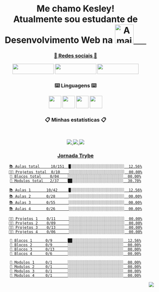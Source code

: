  <div align = "center">

# Me chamo Kesley!<br> Atualmente sou estudante de Desenvolvimento Web na <a href="https://www.betrybe.com/"><img height="60em" src="https://i.imgur.com/Yp2a7wO.gif" align="bottom"  title="A maior escola de programação do Brasil" align="bottom"/>⠀⠀
### :iphone: Redes sociais :iphone: 
  <a href= "https://www.linkedin.com/in/kesleymuniz/" target="_blank" rel="noopener"><img src="https://img.shields.io/badge/LinkedIn-0077B5?style=for-the-badge&logo=linkedin&logoColor=white" width="133px" height="33" /></a>
  <a href= "https://www.instagram.com/kgm.raw/" target="_black"><img src="https://img.shields.io/badge/Instagram-E4405F?style=for-the-badge&logo=instagram&logoColor=white" width="133px" height="33" target="_black"/></a>
  <a href= "mailto:contato.kgmstudios@hotmail.com?subject=Hello%20again" target="_black"><img src="https://img.shields.io/badge/Gmail-D14836?style=for-the-badge&logo=gmail&logoColor=white" width="133px" height="33" target="_black"/></a> 
 
 ### :keyboard: Linguagens :keyboard:
 
  <img src="https://cdn.jsdelivr.net/gh/devicons/devicon/icons/javascript/javascript-original.svg" width="px" height="40px"/> <img src="https://cdn.jsdelivr.net/gh/devicons/devicon/icons/css3/css3-original-wordmark.svg"  width="40px" height="40px"/> <img src="https://cdn.jsdelivr.net/gh/devicons/devicon/icons/html5/html5-original-wordmark.svg" width="40px" height="40px"/> <img src="https://cdn.jsdelivr.net/gh/devicons/devicon/icons/react/react-original-wordmark.svg" width="40px" height="40px"/>

 
 ### :clipboard: Minhas estatísticas :clipboard:
&nbsp;
<p align="center">
    <a href="https://github.com/KesleyMuniz/">
        <img src="https://github-readme-stats.vercel.app/api?username=KesleyMuniz&hide=issues,prs&count_private=true&show_owner=true&show_icons=true&bg_color=0d1117&title_color=ffffff&text_color=ffffff&icon_color=db1cff&hide_border=true/" />
    </a>
    <a href="https://github.com/KesleyMuniz/">
        <img src="https://github-readme-stats.vercel.app/api/top-langs/?username=KesleyMuniz&layout=compact&count_private=true&langs_count=8&card_width=445&bg_color=0d1117&title_color=ffffff&text_color=ffffff&icon_color=db1cff&hide_border=true/" />
    </a>
    <a href="https://github.com/KesleyMuniz/">
        <img src="https://github-readme-streak-stats.herokuapp.com?user=KesleyMuniz&hide_border=true&background=0D1117&currStreakLabel=FFFFFF&sideLabels=FFFFFF&currStreakNum=FFFFFF&dates=FFFFFF&sideNums=FFFFFF&fire=db1cff&ring=db1cff&stroke=FFFFFFFF)](https://git.io/streak-stats" />
    
</p>

 ### Jornada Trybe
 
 ```text
📚 Aulas total     10/151  █░░░░░░░░░░░░░░░░░░░░░░░░  12.56%
👨‍💻 Projetos total  0/10    ░░░░░░░░░░░░░░░░░░░░░░░░░  00.00%
🧱 Blocos total    0/04    ░░░░░░░░░░░░░░░░░░░░░░░░░  00.00%
🤖 Modulos total   2/37    ██░░░░░░░░░░░░░░░░░░░░░░░  30.70%
 
📚 Aulas 1       10/42     █░░░░░░░░░░░░░░░░░░░░░░░░  12.56%
📚 Aulas 2       0/28      ░░░░░░░░░░░░░░░░░░░░░░░░░  00.00%
📚 Aulas 3       0/55      ░░░░░░░░░░░░░░░░░░░░░░░░░  00.00%
📚 Aulas 4       0/26      ░░░░░░░░░░░░░░░░░░░░░░░░░  00.00%
 
👨‍💻 Projetos 1    0/11      ░░░░░░░░░░░░░░░░░░░░░░░░░  00.00%
👨‍💻 Projetos 2    0/09      ░░░░░░░░░░░░░░░░░░░░░░░░░  00.00%
👨‍💻 Projetos 3    0/13      ░░░░░░░░░░░░░░░░░░░░░░░░░  00.00%
👨‍💻 Projetos 4    0/06      ░░░░░░░░░░░░░░░░░░░░░░░░░  00.00%
 
🤖 Blocos 1      0/9       ██░░░░░░░░░░░░░░░░░░░░░░░  12.56%
🤖 Blocos 2      0/9       ░░░░░░░░░░░░░░░░░░░░░░░░░  00.00%
🤖 Blocos 3      0/13      ░░░░░░░░░░░░░░░░░░░░░░░░░  00.00%
🤖 Blocos 4      0/6       ░░░░░░░░░░░░░░░░░░░░░░░░░  00.00%
 
🧱 Modulos 1     0/1       ░░░░░░░░░░░░░░░░░░░░░░░░░  00.00%
🧱 Modulos 2     0/1       ░░░░░░░░░░░░░░░░░░░░░░░░░  00.00%
🧱 Modulos 3     0/1       ░░░░░░░░░░░░░░░░░░░░░░░░░  00.00%
🧱 Modulos 4     0/1       ░░░░░░░░░░░░░░░░░░░░░░░░░  00.00%
 ```
 

<img style="float: right;" src="http://www.fullsite.com.br/images/construc.gif">
 
 </div>





